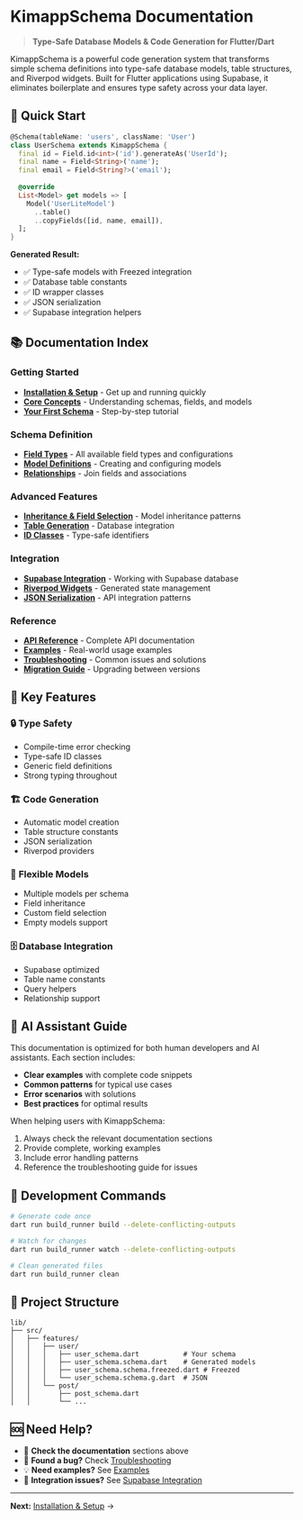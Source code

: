 # KimappSchema Documentation

> **Type-Safe Database Models & Code Generation for Flutter/Dart**

KimappSchema is a powerful code generation system that transforms simple schema definitions into type-safe database models, table structures, and Riverpod widgets. Built for Flutter applications using Supabase, it eliminates boilerplate and ensures type safety across your data layer.

## 🚀 Quick Start

```dart
@Schema(tableName: 'users', className: 'User')
class UserSchema extends KimappSchema {
  final id = Field.id<int>('id').generateAs('UserId');
  final name = Field<String>('name');
  final email = Field<String?>('email');
  
  @override
  List<Model> get models => [
    Model('UserLiteModel')
      ..table()
      ..copyFields([id, name, email]),
  ];
}
```

**Generated Result:**
- ✅ Type-safe models with Freezed integration
- ✅ Database table constants  
- ✅ ID wrapper classes
- ✅ JSON serialization
- ✅ Supabase integration helpers

## 📚 Documentation Index

### Getting Started
- **[Installation & Setup](./setup.md)** - Get up and running quickly
- **[Core Concepts](./concepts.md)** - Understanding schemas, fields, and models
- **[Your First Schema](./first-schema.md)** - Step-by-step tutorial

### Schema Definition
- **[Field Types](./field-types.md)** - All available field types and configurations
- **[Model Definitions](./model-definitions.md)** - Creating and configuring models
- **[Relationships](./relationships.md)** - Join fields and associations

### Advanced Features
- **[Inheritance & Field Selection](./inheritance.md)** - Model inheritance patterns
- **[Table Generation](./table-generation.md)** - Database integration
- **[ID Classes](./id-classes.md)** - Type-safe identifiers

### Integration
- **[Supabase Integration](./supabase.md)** - Working with Supabase database
- **[Riverpod Widgets](./riverpod.md)** - Generated state management
- **[JSON Serialization](./json.md)** - API integration patterns

### Reference
- **[API Reference](./api-reference.md)** - Complete API documentation
- **[Examples](./examples.md)** - Real-world usage examples
- **[Troubleshooting](./troubleshooting.md)** - Common issues and solutions
- **[Migration Guide](./migration.md)** - Upgrading between versions

## 🎯 Key Features

### 🔒 **Type Safety**
- Compile-time error checking
- Type-safe ID classes
- Generic field definitions
- Strong typing throughout

### 🏗️ **Code Generation** 
- Automatic model creation
- Table structure constants
- JSON serialization
- Riverpod providers

### 🔄 **Flexible Models**
- Multiple models per schema
- Field inheritance
- Custom field selection
- Empty models support

### 🗄️ **Database Integration**
- Supabase optimized
- Table name constants
- Query helpers
- Relationship support

## 🤖 AI Assistant Guide

This documentation is optimized for both human developers and AI assistants. Each section includes:

- **Clear examples** with complete code snippets
- **Common patterns** for typical use cases  
- **Error scenarios** with solutions
- **Best practices** for optimal results

When helping users with KimappSchema:
1. Always check the relevant documentation sections
2. Provide complete, working examples
3. Include error handling patterns
4. Reference the troubleshooting guide for issues

## 🔧 Development Commands

```bash
# Generate code once
dart run build_runner build --delete-conflicting-outputs

# Watch for changes
dart run build_runner watch --delete-conflicting-outputs

# Clean generated files
dart run build_runner clean
```

## 📁 Project Structure

```
lib/
├── src/
│   ├── features/
│   │   ├── user/
│   │   │   ├── user_schema.dart           # Your schema
│   │   │   ├── user_schema.schema.dart    # Generated models
│   │   │   ├── user_schema.schema.freezed.dart # Freezed
│   │   │   └── user_schema.schema.g.dart  # JSON
│   │   └── post/
│   │       ├── post_schema.dart
│   │       └── ...
```

## 🆘 Need Help?

- 📖 **Check the documentation** sections above
- 🐛 **Found a bug?** Check [Troubleshooting](./troubleshooting.md)
- 💡 **Need examples?** See [Examples](./examples.md)
- 🔧 **Integration issues?** See [Supabase Integration](./supabase.md)

---

**Next:** [Installation & Setup](./setup.md) →
